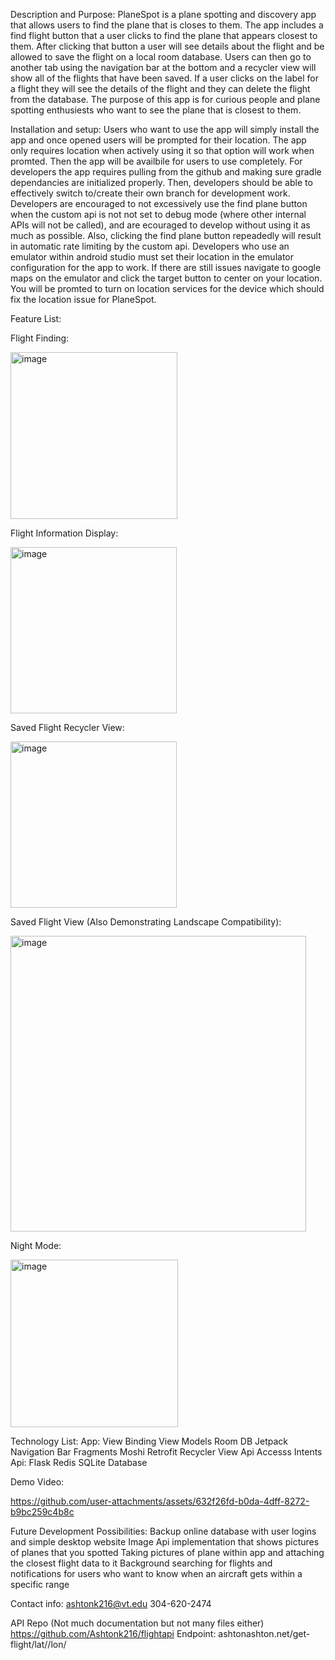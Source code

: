 Description and Purpose:
PlaneSpot is a plane spotting and discovery app that allows users to find the plane that is closes to them. The app includes a find flight button that a user clicks to find the plane that
appears closest to them. After clicking that button a user will see details about the flight and be allowed to save the flight on a local room database. Users can then go to another tab using
the navigation bar at the bottom and a recycler view will show all of the flights that have been saved. If a user clicks on the label for a flight they will see the details of the flight and
they can delete the flight from the database. The purpose of this app is for curious people and plane spotting enthusiests who want to see the plane that is closest to them. 

Installation and setup:
Users who want to use the app will simply install the app and once opened users will be prompted for their location. The app only requires location when actively using it so that option will work
when promted. Then the app will be availbile for users to use completely. For developers the app requires pulling from the github and making sure gradle dependancies are initialized properly. 
Then, developers should be able to effectively switch to/create their own branch for development work. Developers are encouraged to not excessively use the find plane button when the custom api is not 
not set to debug mode (where other internal APIs will not be called), and are ecouraged to develop without using it as much as possible. Also, clicking the find plane button repeadedly will result 
in automatic rate limiting by the custom api. Developers who use an emulator within android studio must set their location in the emulator configuration for the app to work. If there are still
issues navigate to google maps on the emulator and click the target button to center on your location. You will be promted to turn on location services for the device which should fix the 
location issue for PlaneSpot.

Feature List:

Flight Finding:

<img width="267" alt="image" src="https://github.com/user-attachments/assets/b1f6b7a1-9adf-40a9-b432-679e46563f29" />

Flight Information Display:

<img width="266" alt="image" src="https://github.com/user-attachments/assets/7385647c-f424-46e4-9101-5e8656eefcf6" />

Saved Flight Recycler View:

<img width="266" alt="image" src="https://github.com/user-attachments/assets/a51cdb7c-609e-4e57-9663-e1cde460e2a0" />

Saved Flight View (Also Demonstrating Landscape Compatibility):

<img width="473" alt="image" src="https://github.com/user-attachments/assets/30581b6c-3e44-480f-ac6e-7a4322afc25c" />

Night Mode:

<img width="268" alt="image" src="https://github.com/user-attachments/assets/929438e6-8714-4027-becb-6b5bea5ae238" />


Technology List:
App:
    View Binding
    View Models
    Room DB
    Jetpack Navigation Bar
    Fragments
    Moshi
    Retrofit
    Recycler View
    Api Accesss
    Intents
Api:
    Flask
    Redis
    SQLite Database

Demo Video:


https://github.com/user-attachments/assets/632f26fd-b0da-4dff-8272-b9bc259c4b8c


Future Development Possibilities:
Backup online database with user logins and simple desktop website
Image Api implementation that shows pictures of planes that you spotted
Taking pictures of plane within app and attaching the closest flight data to it
Background searching for flights and notifications for users who want to know when an aircraft gets within a specific range

Contact info:
ashtonk216@vt.edu
304-620-2474

API Repo (Not much documentation but not many files either)
https://github.com/Ashtonk216/flightapi
Endpoint: ashtonashton.net/get-flight/lat/<latittude>/lon/<longitude>





  




